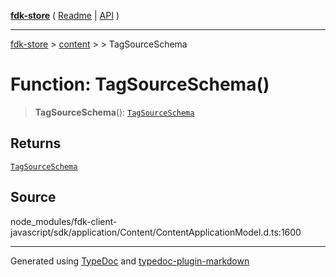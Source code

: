 [**fdk-store**](../../../README.md) ( [Readme](../../../README.md) \| [API](../../../API.md) )

---

[fdk-store](../../../API.md) > [content](../../README.md) > [<internal>](../README.md) > TagSourceSchema

# Function: TagSourceSchema()

> **TagSourceSchema**(): [`TagSourceSchema`](../type-aliases/type-alias.TagSourceSchema.md)

## Returns

[`TagSourceSchema`](../type-aliases/type-alias.TagSourceSchema.md)

## Source

node_modules/fdk-client-javascript/sdk/application/Content/ContentApplicationModel.d.ts:1600

---

Generated using [TypeDoc](https://typedoc.org/) and [typedoc-plugin-markdown](https://www.npmjs.com/package/typedoc-plugin-markdown)
